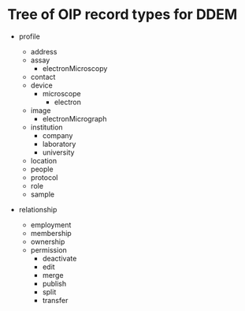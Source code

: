 # Tree of OIP record types for DDEM

* profile
  * address
  * assay
    * electronMicroscopy
  * contact
  * device
    * microscope
      * electron
  * image
    * electronMicrograph
  * institution
    * company
    * laboratory
    * university
  * location
  * people
  * protocol
  * role
  * sample

* relationship
  * employment
  * membership
  * ownership
  * permission
    * deactivate
    * edit
    * merge
    * publish
    * split
    * transfer

  